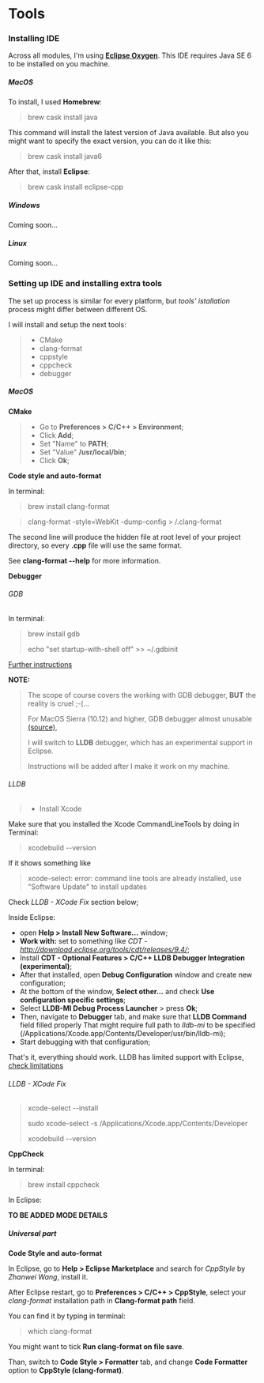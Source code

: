 # Tools
### Installing IDE
Across all modules, I'm using [**Eclipse Oxygen**](http://www.eclipse.org/downloads/).
This IDE requires Java SE 6 to be installed on you machine.

##### MacOS
To install, I used **Homebrew**:
> brew cask install java

This command will install the latest version of Java available.
But also you might want to specify the exact version, you can do it like this:

> brew cask install java6

After that, install **Eclipse**:
> brew cask install eclipse-cpp

##### Windows
Coming soon...
##### Linux
Coming soon...

### Setting up IDE and installing extra tools
The set up process is similar for every platform, but _tools' istallation_ process might differ between different OS.

I will install and setup the next tools:
> - CMake
> - clang-format
> - cppstyle
> - cppcheck
> - debugger

##### MacOS
**CMake**
> - Go to **Preferences > C/C++ > Environment**;
> - Click **Add**;
> - Set "Name" to **PATH**;
> - Set "Value" **/usr/local/bin**;
> - Click **Ok**;

**Code style and auto-format**

In terminal:
> brew install clang-format

> clang-format -style=WebKit -dump-config > **<your-project-root-directory>**/.clang-format

The second line will produce the hidden file at root level of your project directory,
so every **.cpp** file will use the same format.

See **clang-format --help** for more information.

**Debugger**
###### GDB
In terminal:
> brew install gdb
>
> echo "set startup-with-shell off" >> ~/.gdbinit

[Further instructions](https://sourceware.org/gdb/wiki/BuildingOnDarwin)

**NOTE:**
> The scope of course covers the working with GDB debugger, **BUT** the reality is cruel ;-(...
>
> For MacOS Sierra (10.12) and higher, GDB debugger almost unusable [(source)](http://wiki.eclipse.org/CDT/User/FAQ#How_do_I_use_GDB_on_recent_versions_of_macOS.3F),
>
> I will switch to **LLDB** debugger, which has an experimental support in Eclipse.
>
> Instructions will be added after I make it work on my machine.

###### LLDB
> - Install Xcode

Make sure that you installed the Xcode CommandLineTools by doing in Terminal:

>	xcodebuild --version

If it shows something like
> xcode-select: error: command line tools are already installed, use "Software Update" to install updates

Check _LLDB - XCode Fix_ section below;

Inside Eclipse:

 - open **Help > Install New Software...** window;
 - **Work with:** set to something like _CDT - http://download.eclipse.org/tools/cdt/releases/9.4/_;
 - Install **CDT - Optional Features > C/C++ LLDB Debugger Integration (experimental)**;
 - After that installed, open **Debug Configuration** window and create new configuration;
 - At the bottom of the window, **Select other...** and check **Use configuration specific settings**;
 - Select **LLDB-MI Debug Process Launcher** > press **Ok**;
 - Then, navigate to **Debugger** tab, and make sure that **LLDB Command** field filled properly
 	That might require full path to _lldb-mi_ to be specified (/Applications/Xcode.app/Contents/Developer/usr/bin/lldb-mi);
 - Start debugging with that configuration;
 
 That's it, everything should work. LLDB has limited support with Eclipse, [check limitations](http://wiki.eclipse.org/CDT/User/FAQ#What_are_the_limitations_of_using_the_LLDB_debugger_in_Eclipse.3F)
 
###### LLDB - XCode Fix
> xcode-select --install
>
> sudo xcode-select -s /Applications/Xcode.app/Contents/Developer
>
> xcodebuild --version

**CppCheck**

In terminal:
> brew install cppcheck

In Eclipse:

**TO BE ADDED MODE DETAILS**

##### Universal part
**Code Style and auto-format**

In Eclipse, go to **Help > Eclipse Marketplace** and search for _CppStyle_ by _Zhanwei Wang_, install it.

After Eclipse restart, go to **Preferences > C/C++ > CppStyle**,
select your _clang-format_ installation path in **Clang-format path** field.

You can find it by typing in terminal:
> which clang-format

You might want to tick **Run clang-format on file save**.

Than, switch to **Code Style > Formatter** tab, and change **Code Formatter** option to **CppStyle (clang-format)**.
